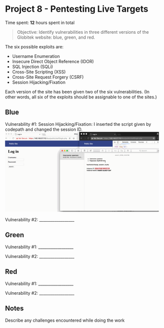 # Project 8 - Pentesting Live Targets

Time spent: **12** hours spent in total

> Objective: Identify vulnerabilities in three different versions of the Globitek website: blue, green, and red.

The six possible exploits are:
* Username Enumeration
* Insecure Direct Object Reference (IDOR)
* SQL Injection (SQLi)
* Cross-Site Scripting (XSS)
* Cross-Site Request Forgery (CSRF)
* Session Hijacking/Fixation

Each version of the site has been given two of the six vulnerabilities. (In other words, all six of the exploits should be assignable to one of the sites.)

## Blue

Vulnerability #1: Session Hijacking/Fixation: I inserted the script given by codepath and changed the session ID.
![](https://github.com/aragon0118/Week-8-Best-HACKER/blob/master/Session%20Hijacking%20Week%208.gif)

Vulnerability #2: __________________


## Green

Vulnerability #1: __________________

Vulnerability #2: __________________


## Red

Vulnerability #1: __________________

Vulnerability #2: __________________


## Notes

Describe any challenges encountered while doing the work
